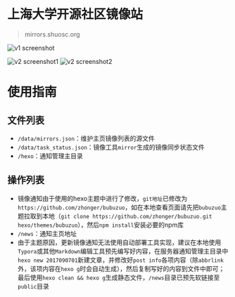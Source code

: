 # 上海大学开源社区镜像站

> mirrors.shuosc.org

![v1 screenshot](https://ws2.sinaimg.cn/large/006tKfTcly1fiop8muo0vj30dd0k4dgm.jpg)

![v2 screenshot1](https://vgy.me/4dH4WL.png)
![v2 screenshot2](https://vgy.me/IxmzHH.png)


# 使用指南

## 文件列表

- `/data/mirrors.json`：维护主页镜像列表的源文件
- `/data/task_status.json`：镜像工具`mirror`生成的镜像同步状态文件
- `/hexo`：通知管理主目录

## 操作列表

- 镜像通知由于使用的hexo主题中进行了修改，`git地址`已修改为`https://github.com/zhonger/bubuzuo`，如在本地查看页面请先把`bubuzuo`主题拉取到本地（`git clone https://github.com/zhonger/bubuzuo.git hexo/themes/bubuzuo`），然后`npm install`安装必要的npm库
- `/news`：通知主页地址
- 由于主题原因，更新镜像通知无法使用自动部署工具实现，建议在本地使用`Typora`或其他`Markdown`编辑工具预先编写好内容，在服务器通知管理主目录中`hexo new 2017090701`新建文章，并修改好`post info`各项内容（除`abbrlink`外，该项内容在`hexo g`时会自动生成），然后复制写好的内容到文件中即可；最后使用`hexo clean && hexo g`生成静态文件，`/news`目录已预先软链接至`public`目录
